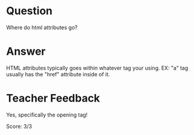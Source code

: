 # Question
Where do html attributes go?

# Answer

HTML attributes typically goes within whatever tag your using. 
EX: "a" tag usually has the "href" attribute inside of it.

# Teacher Feedback

Yes, specifically the opening tag!

Score: 3/3